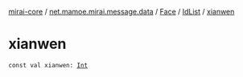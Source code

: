 [mirai-core](../../../index.md) / [net.mamoe.mirai.message.data](../../index.md) / [Face](../index.md) / [IdList](index.md) / [xianwen](./xianwen.md)

# xianwen

`const val xianwen: `[`Int`](https://kotlinlang.org/api/latest/jvm/stdlib/kotlin/-int/index.html)